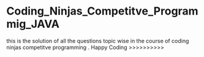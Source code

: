 # Coding_Ninjas_Competitve_Programmig_JAVA
this is the solution of all the questions topic wise in the course of coding ninjas competitve programming .
Happy Coding >>>>>>>>>>
